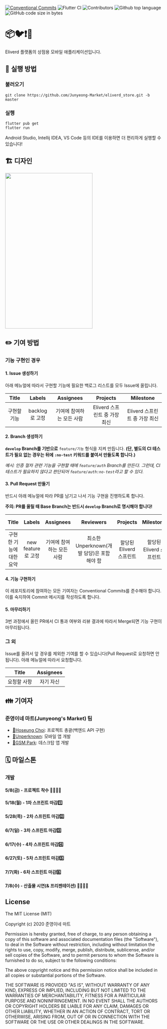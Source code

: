 [![Conventional Commits](https://img.shields.io/badge/Conventional%20Commits-1.0.0-yellow.svg)](https://conventionalcommits.org)
![Flutter CI](https://github.com/Junyeong-Market/eliverd_store/workflows/Flutter%20CI/badge.svg)
![Contributors](https://img.shields.io/badge/Contributors-Hoseung_Choi,_Unperknown,_GSM_Park-blue.svg)
![Github top language](https://img.shields.io/github/languages/top/Junyeong-Market/eliverd_store)
![GitHub code size in bytes](https://img.shields.io/github/languages/code-size/Junyeong-Market/eliverd_store)

# 📦🐦❗🚚

Eliverd 플랫폼의 상점용 모바일 애플리케이션입니다.

## 📲 실행 방법

### 불러오기
```shell script
git clone https://github.com/Junyeong-Market/eliverd_store.git -b master
```

### 실행
```shell script
flutter pub get
flutter run
```

Android Studio, Intellij IDEA, VS Code 등의 IDE를 이용하면 더 편리하게 실행할 수 있습니다!

## 🏗️ 디자인

<img src="doc/images/running_app.gif" width="281.25" height="500.25">

## ✏️ 기여 방법

### 기능 구현인 경우

#### 1. Issue 생성하기

아래 메뉴얼에 따라서 구현할 기능에 필요한 백로그 리스트를 모두 Issue에 올립니다.

| Title | Labels | Assignees | Projects | Milestone |
|:-:|:-:|:-:|:-:|:-:|
| 구현할 기능 | backlog로 고정 | 기여에 참여하는 모든 사람 | Eliverd 스프린트 중 가장 최신 | Eliverd 스프린트 중 가장 최신 |

#### 2. Branch 생성하기

**`develop` Branch를 기반으로** `feature/기능` 형식을 지켜 만듭니다.
**(단, 별도의 CI 테스트가 필요 없는 경우는 뒤에 `:no-test` 키워드를 붙여서 만들도록 합니다.)**

*예시: 인증 절차 관련 기능을 구현할 때에 `feature/auth` Branch를 만든다. 그런데, CI 테스트가 필요하지 않다고 판단되어 `feature/auth:no-test`라고 할 수 있다.*

#### 3. Pull Request 만들기

반드시 아래 메뉴얼에 따라 PR를 남기고 나서 기능 구현을 진행하도록 합니다.

**주의: PR를 올릴 때 Base Branch는 반드시 `develop` Branch로 명시해야 합니다!**

| Title | Labels | Assignees | Reviewers | Projects | Milestone | Linked Issues |
|:-:|:-:|:-:|:-:|:-:|:-:|:-:|
| 구현한 기능에 대한 요약 | new feature로 고정 | 기여에 참여하는 모든 사람 | 최소한 Unperknown(개발 담당)은 포함해야 함 | 할당된 Eliverd 스프린트 | 할당된 Eliverd 스프린트 | 1번 과정에서 만든 모든 Issue(백로그) |

#### 4. 기능 구현하기

이 레포지토리에 참여하는 모든 기여자는 Conventional Commits를 준수해야 합니다. 이를 숙지하여 Commit 메시지를 작성하도록 합니다.

#### 5. 마무리하기

3번 과정에서 올린 PR에서 CI 통과 여부와 리뷰 결과에 따라서 Merge되면 기능 구현이 마무리됩니다.

### 그 외

Issue를 올려서 앞 경우를 제외한 기여를 할 수 있습니다(Pull Request로 요청하면 안됩니다). 아래 메뉴얼에 따라서 요청합니다.

| Title | Assignees |
|:-:|:-:|
| 요청할 사항 | 자기 자신 |

## 👪 기여자

### 준영이네 마트(Junyeong's Market) 팀
- [🔗Hoseung Choi](https://github.com/startergate): 프로젝트 총괄(백엔드 API 구현)
- [🔗Unperknown](https://github.com/Unperknown): 모바일 앱 개발
- [🔗GSM Park](https://github.com/Parkjonghyo): 데스크탑 앱 개발

## 🗓 마일스톤

### 개발
#### 5/8(금) - 프로젝트 착수 👩‍💻👨‍💻
#### 5/18(월) - 1차 스프린트 마감1️⃣
#### 5/28(목) - 2차 스프린트 마감2️⃣
#### 6/7(일) - 3차 스프린트 마감3️⃣
#### 6/17(수) - 4차 스프린트 마감4️⃣
#### 6/27(토) - 5차 스프린트 마감5️⃣
#### 7/7(화) - 6차 스프린트 마감6️⃣
#### 7/8(수) - 산출물 시연(& 프리젠테이션) 👨‍🏫👩‍🏫

## License
 
The MIT License (MIT)

Copyright (c) 2020 준영이네 마트

Permission is hereby granted, free of charge, to any person obtaining a copy of this software and associated documentation files (the "Software"), to deal in the Software without restriction, including without limitation the rights to use, copy, modify, merge, publish, distribute, sublicense, and/or sell copies of the Software, and to permit persons to whom the Software is furnished to do so, subject to the following conditions:

The above copyright notice and this permission notice shall be included in all copies or substantial portions of the Software.

THE SOFTWARE IS PROVIDED "AS IS", WITHOUT WARRANTY OF ANY KIND, EXPRESS OR IMPLIED, INCLUDING BUT NOT LIMITED TO THE WARRANTIES OF MERCHANTABILITY, FITNESS FOR A PARTICULAR PURPOSE AND NONINFRINGEMENT. IN NO EVENT SHALL THE AUTHORS OR COPYRIGHT HOLDERS BE LIABLE FOR ANY CLAIM, DAMAGES OR OTHER LIABILITY, WHETHER IN AN ACTION OF CONTRACT, TORT OR OTHERWISE, ARISING FROM, OUT OF OR IN CONNECTION WITH THE SOFTWARE OR THE USE OR OTHER DEALINGS IN THE SOFTWARE.
